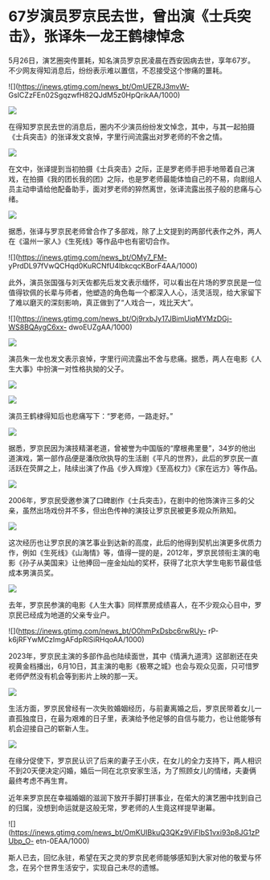 # 67岁演员罗京民去世，曾出演《士兵突击》，张译朱一龙王鹤棣悼念

5月26日，演艺圈突传噩耗，知名演员罗京民凌晨在西安因病去世，享年67岁。不少网友得知消息后，纷纷表示难以置信，不忍接受这个惨痛的噩耗。

![](https://inews.gtimg.com/news_bt/OmUEZRJ3mvW-
GsICZzFEn02SgqzwfH82QJdM5z0HpQrikAA/1000)

![](https://inews.gtimg.com/news_bt/OTQXslVbnYQ78ANyrgun3cca89FgMGVpbV2FU0HQWtRXMAA/1000)

在得知罗京民去世的消息后，圈内不少演员纷纷发文悼念，其中，与其一起拍摄《士兵突击》的张译发文哀悼，字里行间流露出对罗老师的不舍之情。

![](https://inews.gtimg.com/news_bt/ODo3JA_rydPQdVI7yXOhgKbAO_7IrQkZnZRZEDWT9MmtcAA/1000)

在文中，张译提到当初拍摄《士兵突击》之际，正是罗老师手把手地带着自己演戏，在拍摄《我的团长我的团》之际，也是罗老师最能体恤自己的不易，向剧组人员主动申请给他配备助手，面对罗老师的猝然离世，张译流露出孩子般的悲痛与心绪。

![](https://inews.gtimg.com/news_bt/OboJlBiU7iM8nGFKuNvQO6nHj1P1kZJsoLsfTAWL_aoiIAA/1000)

据悉，张译与罗京民老师曾合作了多部戏，除了上文提到的两部代表作之外，两人在《温州一家人》《生死线》等作品中也有密切合作。

![](https://inews.gtimg.com/news_bt/OMy7_FM-
yPrdDL97fVwQCHqd0KuRCNfU4IbkcqcKBorF4AA/1000)

此外，演员张国强与刘天佐都先后发文表示缅怀，可以看出在片场的罗京民是一位值得钦佩的长辈与师者，他塑造的角色每一个都深入人心，活灵活现，给大家留下了难以磨灭的深刻影响，真正做到了“人戏合一，戏比天大”。

![](https://inews.gtimg.com/news_bt/Oj9rxbJy17JBimUiqMYMzDGj-WS8BQAygC6xx-
dwoEUZgAA/1000)

![](https://inews.gtimg.com/news_bt/OFssLCqRq4lmDWe6xQiQPOYHKkJCBSRV23VQBo7x6qWsUAA/1000)

演员朱一龙也发文表示哀悼，字里行间流露出不舍与悲痛。据悉，两人在电影《人生大事》中扮演一对性格执拗的父子。

![](https://inews.gtimg.com/news_bt/OTiQBs_ZfAwxNrbiRa0LwdvewoWi5mjqCyLcYJWxjlqGYAA/1000)

![](https://inews.gtimg.com/news_bt/O8uD1iwOOPeRqgiHI3q7zKGFRpi5Y37vNIeCq_BhbRM8YAA/1000)

演员王鹤棣得知后也悲痛写下：“罗老师，一路走好。”

![](https://inews.gtimg.com/news_bt/Ok3GeN716ftmJLAT1aOVd87E0T-rWl5uxBA7UzyOv9V0YAA/1000)

据悉，罗京民因为演技精湛老道，曾被誉为中国版的“摩根弗里曼”，34岁的他出道演戏，第一部作品便是潘欣欣执导的生活剧《平凡的世界》，此后的罗京民一直活跃在荧屏之上，陆续出演了作品《步入辉煌》《至高权力》《家在远方》等作品。

![](https://inews.gtimg.com/news_bt/OKhmrNkPmzdgioEzetcAYDwrbYKz432Ej92KOSQ3tjvC0AA/1000)

2006年，罗京民受邀参演了口碑剧作《士兵突击》，在剧中的他饰演许三多的父亲，虽然出场戏份并不多，但出色传神的演技让罗京民被更多观众所熟知。

![](https://inews.gtimg.com/news_bt/OF8bVTfUZOeOvPvyJz6OfMe2ThqgWroRFqVtnM7dT5BcsAA/1000)

这次经历也让罗京民的演艺事业到达新的高度，此后的他得到契机出演更多优质力作，例如《生死线》《山海情》等，值得一提的是，2012年，罗京民领衔主演的电影《孙子从美国来》让他捧回一座金灿灿的奖杯，获得了北京大学生电影节最佳低成本男演员奖。

![](https://inews.gtimg.com/news_bt/O9uvw8hzTACkFjrSgt9xKMFIp9lSXv8kz6Pacah1c4g2oAA/1000)

去年，罗京民参演的电影《人生大事》同样票房成绩喜人，在不少观众心目中，罗京民已经成为地道的父亲专业户。

![](https://inews.gtimg.com/news_bt/O0hmPxDsbc6rwRUy-
rP-k6jRFYwMCzImgAFdpRlSiRHqoAA/1000)

2023年，罗京民主演的多部作品也陆续面世，其中《情满九道湾》这部剧还在央视黄金档播出，6月10日，其主演的电影《极寒之城》也会与观众见面，只可惜罗老师俨然没有机会等到影片上映的那一天。

![](https://inews.gtimg.com/news_bt/OZuf5difYzngOI-1EwTp4LkIi40VZ9bkzwjG3xzVNf-a4AA/1000)

生活方面，罗京民曾经有一次失败婚姻经历，与前妻离婚之后，罗京民带着女儿一直孤独度日，在最为艰难的日子里，表演给予他足够的自信与能力，也让他能够有机会迎接自己的崭新人生。

![](https://inews.gtimg.com/news_bt/Ow1ivxJLrRHuZA4OqTqtJ5oousxniu63RB9SfCl8g-czkAA/1000)

在缘分促使下，罗京民认识了后来的妻子王小庆，在女儿的全力支持下，两人相识不到20天便决定闪婚，婚后一同在北京安家生活，为了照顾女儿的情绪，夫妻俩最终考虑不再生育。

近年来罗京民在幸福婚姻的滋润下放开手脚打拼事业，在偌大的演艺圈中找到自己的归属，没想到命运就是这般无常，罗老师的人生竟这样提早谢幕。

![](https://inews.gtimg.com/news_bt/OmKUIBkuQ3QKz9ViFlbS1vxi93p8JG1zPUbp_O-
etn-0EAA/1000)

斯人已去，回忆永驻，希望在天之灵的罗京民老师能够感知到大家对他的敬爱与怀念，在另个世界生活安宁，实现自己未尽的遗憾。


